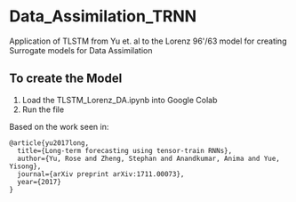 # Data_Assimilation_TRNN
Application of TLSTM from Yu et. al to the Lorenz 96'/63 model for creating Surrogate models for Data Assimilation

## To create the Model
1. Load the TLSTM_Lorenz_DA.ipynb into Google Colab
2. Run the file

Based on the work seen in:
```
@article{yu2017long,
  title={Long-term forecasting using tensor-train RNNs},
  author={Yu, Rose and Zheng, Stephan and Anandkumar, Anima and Yue, Yisong},
  journal={arXiv preprint arXiv:1711.00073},
  year={2017}
}
```
